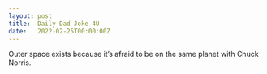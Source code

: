 ```yaml
---
layout: post
title:  Daily Dad Joke 4U
date:   2022-02-25T00:00:00Z
---
```

Outer space exists because it’s afraid to be on the same planet with Chuck Norris.
